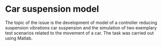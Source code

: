 # Car suspension model 

The topic of the issue is the development of
model of a controller reducing suspension vibrations
car suspension and the simulation of two exemplary
test scenarios related to the movement of a car.
The task was carried out using Matlab.
